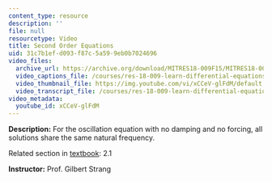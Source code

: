 ```yaml
---
content_type: resource
description: ''
file: null
resourcetype: Video
title: Second Order Equations
uid: 31c7b1ef-d093-f87c-5a59-9eb0b7024696
video_files:
  archive_url: https://archive.org/download/MITRES18-009F15/MITRES18-009F15_2_1_Second_Order_Equations_300k.mp4
  video_captions_file: /courses/res-18-009-learn-differential-equations-up-close-with-gilbert-strang-and-cleve-moler-fall-2015/fc3532baeb86515dade009dead62b99a_xCCeV-glFdM.vtt
  video_thumbnail_file: https://img.youtube.com/vi/xCCeV-glFdM/default.jpg
  video_transcript_file: /courses/res-18-009-learn-differential-equations-up-close-with-gilbert-strang-and-cleve-moler-fall-2015/31630ba33ed3d4ae9d21a842a7b0d305_xCCeV-glFdM.pdf
video_metadata:
  youtube_id: xCCeV-glFdM
---
```


**Description:** For the oscillation equation with no damping and no forcing, all solutions share the same natural frequency.

Related section in [textbook](http://www-math.mit.edu/~gs/dela/): 2.1

**Instructor:** Prof. Gilbert Strang